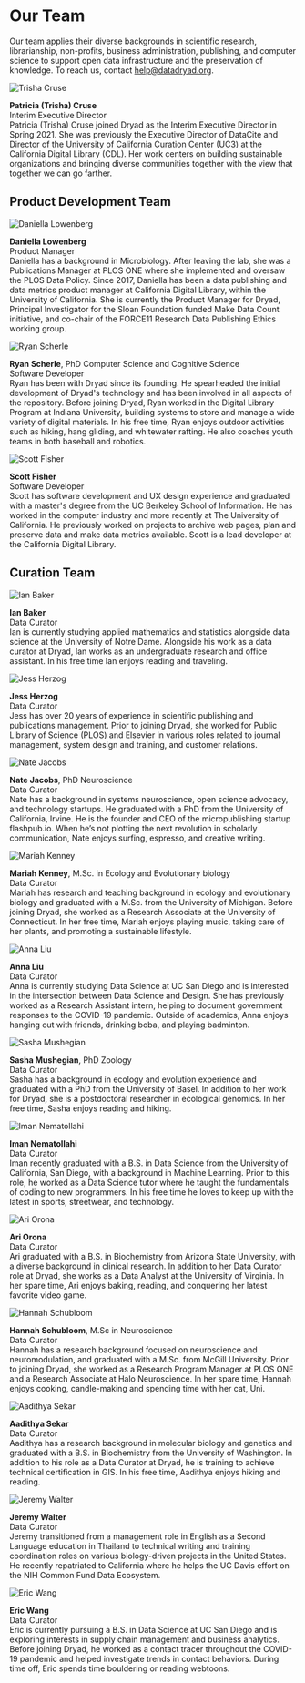 <h1>Our Team</h1>

<p>Our team applies their diverse backgrounds in scientific research, librarianship, non-profits, business administration, publishing, and computer science to support open data infrastructure and the preservation of knowledge. To reach us, contact <a href=mailto:help@datadryad.org>help@datadryad.org</a>.</p>

<div class="bio">
  <img src="/images/tcruse.jpeg" alt="Trisha Cruse" title="Trisha Cruse">
  <p><strong>Patricia (Trisha) Cruse</strong><br/>
  Interim Executive Director<br/>
  Patricia (Trisha) Cruse joined Dryad as the Interim Executive
  Director in Spring 2021. She was previously the Executive Director of DataCite
  and Director of the University of California Curation Center (UC3) at the
  California Digital Library (CDL). Her work centers on building sustainable
  organizations and bringing diverse communities together with the view that
  together we can go farther.</p>
</div>

<h2 id="dev">Product Development Team</h2>

<div class="bio">
  <img src="/images/daniella.jpg" alt="Daniella Lowenberg" title="Daniella Lowenberg">
  <p><strong>Daniella Lowenberg</strong><br/>
  Product Manager<br/>
  Daniella has a background in Microbiology. After leaving the lab, she was a
  Publications Manager at PLOS ONE where she implemented and oversaw the PLOS
  Data Policy. Since 2017, Daniella has been a data publishing and data metrics
  product manager at California Digital Library, within the University of
  California. She is currently the Product Manager for Dryad, Principal
  Investigator for the Sloan Foundation funded Make Data Count initiative, and
  co-chair of the FORCE11 Research Data Publishing Ethics working group.
  </p>
</div>

<div class="bio">
  <img src="/images/rscherle.jpg" alt="Ryan Scherle" title="Ryan Scherle">
  <p><strong>Ryan Scherle</strong>, PhD Computer Science and Cognitive
  Science<br/>
  Software Developer<br/>
  Ryan has been with Dryad since its founding. He spearheaded the initial development of Dryad's technology and has been involved in all aspects of the repository. Before joining Dryad, Ryan worked in the Digital Library Program at Indiana University, building systems to store and manage a wide variety of digital materials. In his free time, Ryan enjoys outdoor activities such as hiking, hang gliding, and whitewater rafting. He also coaches youth teams in both baseball and robotics.
</p>
</div>

<div class="bio">
  <img src="/images/scott.jpg" alt="Scott Fisher" title="Scott Fisher">
  <p><strong>Scott Fisher</strong><br/>
  Software Developer<br/>
  Scott has software development and UX design experience and graduated with a master's degree from the UC Berkeley School of
  Information.  He has worked in the computer industry and more recently at The University
  of California. He previously worked on projects to archive web pages, plan and preserve data
  and make data metrics available. Scott is a lead developer at the California Digital Library.</p>
</div>

<h2 id="curation">Curation Team</h2>

<div class="bio">
    <img src="/images/ibaker.jpg" alt="Ian Baker" title="Ian Baker">
  <p><strong>Ian Baker</strong><br/>
  Data Curator<br/>
  Ian is currently studying applied mathematics and statistics alongside data
    science at the University of Notre Dame. Alongside his work as a data
    curator at Dryad, Ian works as an undergraduate research and office
    assistant. In his free time Ian enjoys reading and traveling.</p>
</div>

<div class="bio">
    <img src="/images/JHerzog.jpg" alt="Jess Herzog" title="Jess Herzog">
  <p><strong>Jess Herzog</strong><br/>
  Data Curator<br/>
  Jess has over 20 years of experience in scientific publishing and publications management. Prior to joining Dryad, she worked for Public Library of Science (PLOS) and Elsevier in various roles related to journal management, system design and training, and customer relations.</p>
</div>

<div class="bio">
    <img src="/images/NJacobs.jpg" alt="Nate Jacobs" title="Nate Jacobs">
  <p><strong>Nate Jacobs</strong>, PhD Neuroscience <br/>
  Data Curator<br/>
  Nate has a background in systems neuroscience, open science advocacy, and technology startups. He graduated with a PhD from the University of California, Irvine. He is the founder and CEO of the micropublishing startup flashpub.io. When he’s not plotting the next revolution in scholarly communication, Nate enjoys surfing, espresso, and creative writing.</p>
</div>


<div class="bio">
    <img src="/images/MKenney.jpg" alt="Mariah Kenney" title="Mariah Kenney">
  <p><strong>Mariah Kenney</strong>, M.Sc. in Ecology and Evolutionary
    biology<br/>
	Data Curator<br/>
	Mariah has research and teaching background in ecology and evolutionary biology and graduated with a M.Sc. from the University of Michigan. Before joining Dryad, she worked as a Research Associate at the University of Connecticut. In her free time, Mariah enjoys playing music, taking care of her plants, and promoting a sustainable lifestyle.</p>
</div>

<div class="bio">
    <img src="/images/ALiu.png" alt="Anna Liu" title="Anna Liu">
  <p><strong>Anna Liu</strong><br/>
	Data Curator<br/>
	Anna is currently studying Data Science at UC San Diego and is interested in
    the intersection between Data Science and Design. She has previously worked
    as a Research Assistant intern, helping to document government responses to
    the COVID-19 pandemic. Outside of academics, Anna enjoys hanging out with
    friends, drinking boba, and playing badminton.
	</p>
</div>

<div class="bio">
    <img src="/images/Dryad_logo_square_transparent.png" alt="Sasha Mushegian" title="Sasha Mushegian">
  <p><strong>Sasha Mushegian</strong>, PhD Zoology<br/>
  Data Curator<br/>
  Sasha has a background in ecology and evolution experience and graduated with a PhD from the University of Basel. In addition to her work for Dryad, she is a postdoctoral researcher in ecological genomics. In her free time, Sasha enjoys reading and hiking.</p>
</div>

<div class="bio">
    <img src="/images/Iman.png" alt="Iman Nematollahi" title="Iman Nematollahi">
  <p><strong>Iman Nematollahi</strong><br/>
  Data Curator<br/>
  Iman recently graduated with a B.S. in Data Science from the University of
    California, San Diego, with a background in Machine Learning. Prior to this
    role, he worked as a Data Science tutor where he taught the fundamentals of
    coding to new programmers. In his free time he loves to keep up with the
    latest in sports, streetwear, and technology.</p>
</div>

<div class="bio">
    <img src="/images/AOrona.jpg" alt="Ari Orona" title="Ari Orona">
  <p><strong>Ari Orona</strong><br/>
  Data Curator<br/>
  Ari graduated with a B.S. in Biochemistry from Arizona State University, with a diverse background in clinical research. In addition to her Data Curator role at Dryad, she works as a Data Analyst at the University of Virginia. In her spare time, Ari enjoys baking, reading, and conquering her latest favorite video game.</p>
</div>

<div class="bio">
    <img src="/images/HSchubloom.jpg" alt="Hannah Schubloom" title="Hannah Schubloom">
  <p><strong>Hannah Schubloom</strong>, M.Sc in Neuroscience<br/>
  Data Curator<br/>
  Hannah has a research background focused on neuroscience and neuromodulation, and graduated with a M.Sc. from McGill University. Prior to joining Dryad, she worked as a Research Program Manager at PLOS ONE and a Research Associate at Halo Neuroscience. In her spare time, Hannah enjoys cooking, candle-making and spending time with her cat, Uni.</p>
</div>

<div class="bio">
  <img src="/images/Aadithya_Sekar_Profile.jpeg" alt="Aadithya Sekar" title="Aadithya Sekar">
  <p><strong>Aadithya Sekar</strong><br/>
  Data Curator<br/>
  Aadithya has a research background in molecular biology and genetics and graduated with a B.S. in Biochemistry from the University of Washington. In addition to his role as a Data Curator at Dryad, he is training to achieve technical certification in GIS. In his free time, Aadithya enjoys hiking and reading.</p>
</div>

<div class="bio">
  <img src="/images/jwalter.png" alt="Jeremy Walter" title="Jeremy Walter">
  <p><strong>Jeremy Walter</strong><br/>
  Data Curator<br/>
  Jeremy transitioned from a management role in English as a Second Language
  education in Thailand to technical writing and training coordination roles on
  various biology-driven projects in the United States. He recently repatriated
  to California where he helps the UC Davis effort on the NIH Common Fund Data
  Ecosystem.</p>
</div>

<div class="bio">
  <img src="/images/ewang.png" alt="Eric Wang" title="Eric Wang">
  <p><strong>Eric Wang</strong><br/>
  Data Curator<br/>
  Eric is currently pursuing a B.S. in Data Science at UC San Diego and is
  exploring interests in supply chain management and business analytics. Before
  joining Dryad, he worked as a contact tracer throughout the COVID-19 pandemic
  and helped investigate trends in contact behaviors. During time off, Eric
  spends time bouldering or reading webtoons.</p>
</div>


